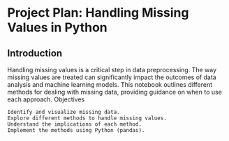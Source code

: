 # Project Plan: Handling Missing Values in Python
## Introduction

Handling missing values is a critical step in data preprocessing. The way missing values are treated can significantly impact the outcomes of data analysis and machine learning models. This notebook outlines different methods for dealing with missing data, providing guidance on when to use each approach.
Objectives

    Identify and visualize missing data.
    Explore different methods to handle missing values.
    Understand the implications of each method.
    Implement the methods using Python (pandas).
